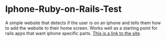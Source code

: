 Iphone-Ruby-on-Rails-Test
=========================

A simple website that detects if the user is on an iphone and tells them how to add the website to their home screen. Works well as a starting point for rails apps that want iphone specific parts. [This is a link to the site][].

[This is a link to the site]: http://iphonetestapp.herokuapp.com

